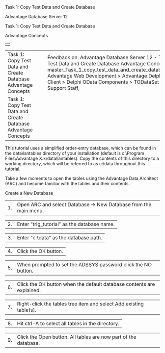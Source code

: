 Task 1: Copy Test Data and Create Database




Advantage Database Server 12  

Task 1: Copy Test Data and Create Database

Advantage Concepts

|  |
| --- |
|  |

|  |  |  |  |  |
| --- | --- | --- | --- | --- |
| Task 1: Copy Test Data and Create Database  Advantage Concepts |  |  | Feedback on: Advantage Database Server 12 - Task 1: Copy Test Data and Create Database Advantage Concepts master\_Task\_1\_copy\_test\_data\_and\_create\_database\_triggers Advantage Web Development > Advantage Delphi OData Client > Delphi OData Components > TODataSet / Dear Support Staff, |  |
| Task 1: Copy Test Data and Create Database  Advantage Concepts |  |  |  |  |

This tutorial uses a simplified order-entry database, which can be found in the data\lantables directory of your installation (default is c:\Program Files\Advantage X.x\data\lantables). Copy the contents of this directory to a working directory, which will be referred to as c:\data throughout this tutorial.

Take a few moments to open the tables using the Advantage Data Architect (ARC) and become familiar with the tables and their contents.

Create a New Database

|  |  |
| --- | --- |
| 1. | Open ARC and select Database -> New Database from the main menu. |

|  |  |
| --- | --- |
| 2. | Enter "trig\_tutorial" as the database name. |

|  |  |
| --- | --- |
| 3. | Enter "c:\data" as the database path. |

|  |  |
| --- | --- |
| 4. | Click the OK button. |

|  |  |
| --- | --- |
| 5. | When prompted to set the ADSSYS password click the NO button. |

|  |  |
| --- | --- |
| 6. | Click the OK button when the default database contents are explained. |

|  |  |
| --- | --- |
| 7. | Right-click the tables tree item and select Add existing table(s). |

|  |  |
| --- | --- |
| 8. | Hit ctrl-A to select all tables in the directory. |

|  |  |
| --- | --- |
| 9. | Click the Open button. All tables are now part of the database. |